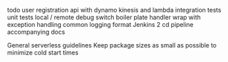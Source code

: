 todo
user registration api with dynamo kinesis and lambda
integration tests
unit tests
local / remote debug switch
boiler plate handler wrap with exception handling
common logging format
Jenkins 2 cd pipeline
accompanying docs

General serverless guidelines
Keep package sizes as small as possible to minimize cold start times
